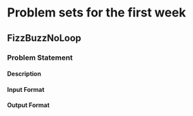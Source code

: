 # Problem sets for the first week

## FizzBuzzNoLoop
### Problem Statement
#### Description
#### Input Format
#### Output Format
